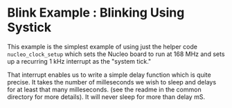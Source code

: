 # Blink Example : Blinking Using Systick

This example is the simplest example of using just the helper code
`nucleo_clock_setup` which sets the Nucleo board to run at 168 MHz
and sets up a recurring 1 kHz interrupt as the "system tick."

That interrupt enables us to write a simple delay function which is
quite precise. It takes the number of milleseconds we wish to sleep
and delays for at least that many milleseconds. (see the readme in
the common directory for more details). It will never sleep for more
than delay mS.

